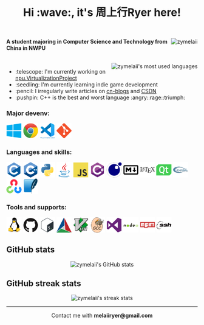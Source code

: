 <h1 align="center">Hi :wave:, it's 周上行Ryer here!</h1>

<br />

<p>
	<img align="right" src="https://komarev.com/ghpvc/?username=zymelaii&label=Profile%20views&color=0e75b6&style=flat" alt="zymelaii" />
	<b>A student majoring in Computer Science and Technology from China in NWPU</b>
</p>

<br />

<img align="right" src="https://github-readme-stats.vercel.app/api/top-langs?username=zymelaii&show_icons=true&locale=en&layout=compact&count_private=true&hide=tex,VHDL,Verilog,SystemVerilog,Assembly,cmake,makefile" alt="zymelaii's most used languages" />
<ul>
	<li>:telescope: I'm currently working on <a href="https://github.com/zymelaii/npu.VirtualizationProject">npu.VirtualizationProject</a></li>
	<li>:seedling: I'm currently learning indie game development</li>
	<li>:pencil: I irregularly write articles on <a href="https://cnblogs.com/zymelaii">cn-blogs</a> and <a href="https://blog.csdn.net/qq_37569077">CSDN</a></li>
	<li>:pushpin: C++ is the best and worst language :angry::rage::triumph:</li>
</ul>

### Major devenv:

<div align="left">
	<img src="https://raw.githubusercontent.com/devicons/devicon/master/icons/windows8/windows8-original.svg" alt="windows" width="40" height="40" />
	<img src="https://raw.githubusercontent.com/devicons/devicon/master/icons/chrome/chrome-original.svg" alt="chrome" width="40" height="40" />
	<img src="https://raw.githubusercontent.com/devicons/devicon/master/icons/vscode/vscode-original-wordmark.svg" alt="vscode" width="40" height="40" />
	<img src="https://raw.githubusercontent.com/devicons/devicon/master/icons/git/git-original.svg" alt="git" width="40" height="40" />
</div>

### Languages and skills:

<div align="left">
	<img src="https://raw.githubusercontent.com/devicons/devicon/master/icons/c/c-original.svg" alt="c" width="40" height="40" />
	<img src="https://raw.githubusercontent.com/devicons/devicon/master/icons/cplusplus/cplusplus-original.svg" alt="cplusplus" width="40" height="40" />
	<img src="https://raw.githubusercontent.com/devicons/devicon/master/icons/python/python-original.svg" alt="python" width="40" height="40" />
	<img src="https://raw.githubusercontent.com/devicons/devicon/master/icons/java/java-original.svg" alt="java" width="40" height="40" />
	<img src="https://raw.githubusercontent.com/devicons/devicon/master/icons/javascript/javascript-original.svg" alt="javascript" width="40" height="40" />
	<img src="https://raw.githubusercontent.com/devicons/devicon/master/icons/csharp/csharp-original.svg" alt="csharp" width="40" height="40" />
	<img src="https://raw.githubusercontent.com/devicons/devicon/master/icons/lua/lua-original.svg" alt="lua" width="40" height="40" />
	<img src="https://raw.githubusercontent.com/devicons/devicon/master/icons/markdown/markdown-original.svg" alt="markdown" width="40" height="40" />
	<img src="https://raw.githubusercontent.com/devicons/devicon/master/icons/latex/latex-original.svg" alt="latex" width="40" height="40" />
	<img src="https://raw.githubusercontent.com/devicons/devicon/master/icons/qt/qt-original.svg" alt="qt" width="40" height="40" />
	<img src="https://raw.githubusercontent.com/devicons/devicon/master/icons/opengl/opengl-original.svg" alt="opengl" width="40" height="40" />
	<img src="https://raw.githubusercontent.com/devicons/devicon/master/icons/opencv/opencv-original.svg" alt="opencv" width="40" height="40" />
	<img src="https://raw.githubusercontent.com/devicons/devicon/master/icons/sqlite/sqlite-original.svg" alt="sqlite" width="40" height="40" />
</div>

### Tools and supports:

<div align="left">
	<img src="https://raw.githubusercontent.com/devicons/devicon/master/icons/linux/linux-original.svg" alt="linux" width="40" height="40" />
	<img src="https://raw.githubusercontent.com/devicons/devicon/master/icons/github/github-original.svg" alt="github" width="40" height="40" />
	<img src="https://raw.githubusercontent.com/devicons/devicon/master/icons/bash/bash-original.svg" alt="bash" width="40" height="40" />
	<img src="https://raw.githubusercontent.com/devicons/devicon/master/icons/cmake/cmake-original.svg" alt="cmake" width="40" height="40" />
	<img src="https://raw.githubusercontent.com/devicons/devicon/master/icons/vim/vim-original.svg" alt="vim" width="40" height="40" />
	<img src="https://raw.githubusercontent.com/devicons/devicon/master/icons/gcc/gcc-original.svg" alt="gcc" width="40" height="40" />
	<img src="https://raw.githubusercontent.com/devicons/devicon/master/icons/visualstudio/visualstudio-plain.svg" alt="visualstudio" width="40" height="40" />
	<img src="https://raw.githubusercontent.com/devicons/devicon/master/icons/nodejs/nodejs-original-wordmark.svg" alt="nodejs" width="40" height="40" />
	<img src="https://raw.githubusercontent.com/devicons/devicon/master/icons/npm/npm-original-wordmark.svg" alt="npm" width="40" height="40" />
	<img src="https://raw.githubusercontent.com/devicons/devicon/master/icons/ssh/ssh-original-wordmark.svg" alt="ssh" width="40" height="40" />
</div>

## GitHub stats

<div align="center">
	<img src="https://github-readme-stats.vercel.app/api?username=zymelaii&show_icons=true&locale=en&count_private=true&custom_title=zymelaii's%20GitHub%20Stats" alt="zymelaii's GitHub stats" />
</div>

## GitHub streak stats

<div align="center">
	<img src="https://github-readme-streak-stats.herokuapp.com/?user=zymelaii" alt="zymelaii's streak stats" />
</div>

---

<div align="center">Contact me with <b>melaiiryer@gmail.com</b></div>
